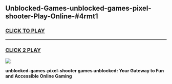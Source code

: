 
## Unblocked-Games-unblocked-games-pixel-shooter-Play-Online-#4rmt1
<h3>
<a href="https://premium.freeplayer.one?title=unblocked-games-pixel-shooter&ref=27F">CLICK TO PLAY</a></h3>
<hr>

<h3>
<a href="https://premium.freeplayer.one?title=unblocked-games-pixel-shooter&ref=27F">CLICK 2 PLAY</a>
  
</h3>

<a href="https://premium.freeplayer.one?title=unblocked-games-pixel-shooter&ref=27F"><img src="https://clearcache.store/games.png"></a>


**unblocked-games-pixel-shooter games unblocked: Your Gateway to Fun and Accessible Online Gaming**
